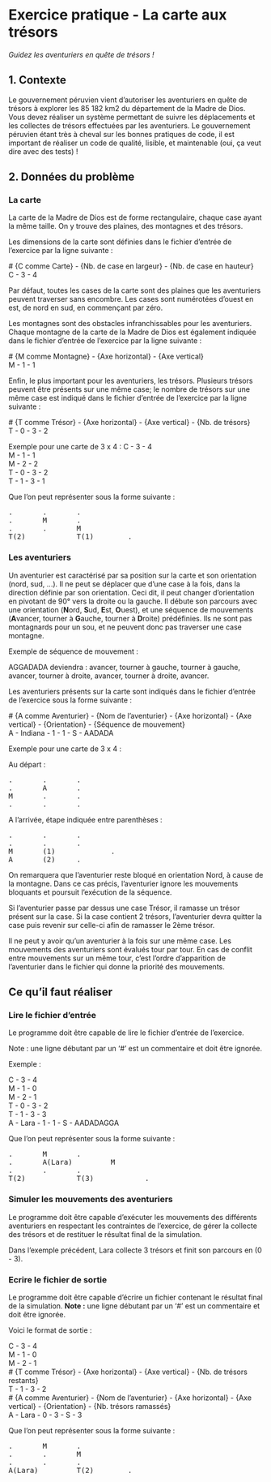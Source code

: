 # Exercice pratique - La carte aux trésors
*Guidez les aventuriers en quête de trésors !*

## 1. Contexte

Le gouvernement péruvien vient d’autoriser les aventuriers en quête de trésors à explorer les 85 182 km2 du département de la Madre de Dios. Vous devez réaliser un système permettant de suivre les déplacements et les collectes de trésors effectuées par les aventuriers. Le gouvernement péruvien étant très à cheval sur les bonnes pratiques de code, il est important de réaliser un code de qualité, lisible, et maintenable (oui, ça veut dire avec des tests) !

## 2. Données du problème

### La carte

La carte de la Madre de Dios est de forme rectangulaire, chaque case ayant la même taille. On y trouve des plaines, des montagnes et des trésors.

Les dimensions de la carte sont définies dans le fichier d’entrée de l’exercice par la ligne suivante :

\# {C comme Carte} - {Nb. de case en largeur} - {Nb. de case en hauteur}   
C - 3 - 4

Par défaut, toutes les cases de la carte sont des plaines que les aventuriers peuvent traverser sans encombre. Les cases sont numérotées d’ouest en est, de nord en sud, en commençant par zéro.

Les montagnes sont des obstacles infranchissables pour les aventuriers. Chaque montagne de la carte de la Madre de Dios est également indiquée dans le fichier d’entrée de l’exercice par la ligne suivante :

\# {M comme Montagne} - {Axe horizontal} - {Axe vertical}   
M - 1 - 1

Enfin, le plus important pour les aventuriers, les trésors. Plusieurs trésors peuvent être présents sur une même case; le nombre de trésors sur une même case est indiqué dans le fichier d’entrée de l’exercice par la ligne suivante :

\# {T comme Trésor} - {Axe horizontal} - {Axe vertical} - {Nb. de trésors}   
T - 0 - 3 - 2

Exemple pour une carte de 3 x 4 :
C - 3 - 4  
M - 1 - 1  
M - 2 - 2  
T - 0 - 3 - 2  
T - 1 - 3 - 1

Que l’on peut représenter sous la forme suivante :

<pre>
. 		.		.
.		M		.
.		.		M
T(2)	        T(1)    	.
</pre>

### Les aventuriers

Un aventurier est caractérisé par sa position sur la carte et son orientation (nord, sud, ...). Il ne peut se déplacer que d’une case à la fois, dans la direction définie par son orientation. Ceci dit, il peut changer d’orientation en pivotant de 90° vers la droite ou la gauche. Il débute son parcours avec une orientation (**N**ord, **S**ud, **E**st, **O**uest), et une séquence de mouvements (**A**vancer, tourner à **G**auche, tourner à **D**roite) prédéfinies. Ils ne sont pas montagnards pour un sou, et ne peuvent donc pas traverser une case montagne.

Exemple de séquence de mouvement :

AGGADADA deviendra : avancer, tourner à gauche, tourner à gauche, avancer, tourner à droite, avancer, tourner à droite, avancer.

Les aventuriers présents sur la carte sont indiqués dans le fichier d’entrée de l’exercice sous la forme suivante :

\# {A comme Aventurier} - {Nom de l’aventurier} - {Axe horizontal} - {Axe vertical} - {Orientation} - {Séquence de mouvement}  
A - Indiana - 1 - 1 - S - AADADA

Exemple pour une carte de 3 x 4 :

Au départ :

<pre>
.		.		.
.		A		.
M		.		.
.		.		.
</pre>

A l’arrivée, étape indiquée entre parenthèses :
<pre>
.		.		.
.		.		.
M		(1) 	        .
A		(2)		.
</pre>

On remarquera que l’aventurier reste bloqué en orientation Nord, à cause de la montagne. Dans ce cas précis, l’aventurier ignore les mouvements bloquants et poursuit l’exécution de la séquence.

Si l’aventurier passe par dessus une case Trésor, il ramasse un trésor présent sur la case. Si la case contient 2 trésors, l’aventurier devra quitter la case puis revenir sur celle-ci afin de ramasser le 2ème trésor.

Il ne peut y avoir qu’un aventurier à la fois sur une même case. Les mouvements des aventuriers sont évalués tour par tour. En cas de conflit entre mouvements sur un même tour, c’est l’ordre d’apparition de l’aventurier dans le fichier qui donne la priorité des mouvements.

## Ce qu’il faut réaliser

### Lire le fichier d’entrée
Le programme doit être capable de lire le fichier d’entrée de l’exercice.

Note : une ligne débutant par un ‘#’ est un commentaire et doit être ignorée.

Exemple :

C - 3 - 4  
M - 1 - 0  
M - 2 - 1  
T - 0 - 3 - 2  
T - 1 - 3 - 3  
A - Lara - 1 - 1 - S - AADADAGGA

Que l’on peut représenter sous la forme suivante :
<pre>
.		M		.
.		A(Lara)	        M
.		.		.
T(2) 	        T(3)	        .
</pre>

### Simuler les mouvements des aventuriers

Le programme doit être capable d’exécuter les mouvements des différents aventuriers en respectant les contraintes de l’exercice, de gérer la collecte des trésors et de restituer le résultat final de la simulation.

Dans l’exemple précédent, Lara collecte 3 trésors et finit son parcours en (0 - 3).

### Ecrire le fichier de sortie
Le programme doit être capable d’écrire un fichier contenant le résultat final de la simulation.
**Note :** une ligne débutant par un ‘#’ est un commentaire et doit être ignorée.

Voici le format de sortie :

C - 3 - 4  
M - 1 - 0  
M - 2 - 1  
\# {T comme Trésor} - {Axe horizontal} - {Axe vertical} - {Nb. de trésors restants}   
T - 1 - 3 - 2  
\# {A comme Aventurier} - {Nom de l’aventurier} - {Axe horizontal} - {Axe vertical} - {Orientation} - {Nb. trésors ramassés}   
A - Lara - 0 - 3 - S - 3

Que l’on peut représenter sous la forme suivante :

<pre>
.		M		.
.		.		M
.		.		.
A(Lara)         T(2)    	.
</pre>